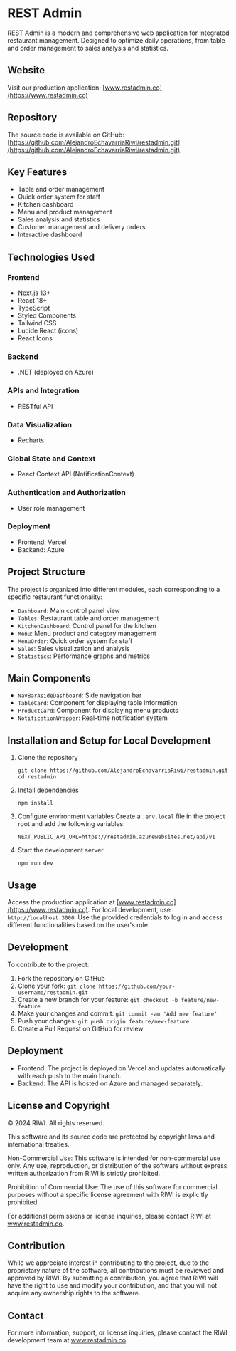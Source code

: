 # REST Admin

REST Admin is a modern and comprehensive web application for integrated restaurant management. Designed to optimize daily operations, from table and order management to sales analysis and statistics.

## Website

Visit our production application: [www.restadmin.co](https://www.restadmin.co)

## Repository

The source code is available on GitHub: [https://github.com/AlejandroEchavarriaRiwi/restadmin.git](https://github.com/AlejandroEchavarriaRiwi/restadmin.git)

## Key Features

- Table and order management
- Quick order system for staff
- Kitchen dashboard
- Menu and product management
- Sales analysis and statistics
- Customer management and delivery orders
- Interactive dashboard

## Technologies Used

### Frontend
- Next.js 13+
- React 18+
- TypeScript
- Styled Components
- Tailwind CSS
- Lucide React (icons)
- React Icons

### Backend
- .NET (deployed on Azure)

### APIs and Integration
- RESTful API

### Data Visualization
- Recharts

### Global State and Context
- React Context API (NotificationContext)

### Authentication and Authorization
- User role management

### Deployment
- Frontend: Vercel
- Backend: Azure

## Project Structure

The project is organized into different modules, each corresponding to a specific restaurant functionality:

- `Dashboard`: Main control panel view
- `Tables`: Restaurant table and order management
- `KitchenDashboard`: Control panel for the kitchen
- `Menu`: Menu product and category management
- `MenuOrder`: Quick order system for staff
- `Sales`: Sales visualization and analysis
- `Statistics`: Performance graphs and metrics

## Main Components

- `NavBarAsideDashboard`: Side navigation bar
- `TableCard`: Component for displaying table information
- `ProductCard`: Component for displaying menu products
- `NotificationWrapper`: Real-time notification system

## Installation and Setup for Local Development

1. Clone the repository
   ```
   git clone https://github.com/AlejandroEchavarriaRiwi/restadmin.git
   cd restadmin
   ```

2. Install dependencies
   ```
   npm install
   ```

3. Configure environment variables
   Create a `.env.local` file in the project root and add the following variables:
   ```
   NEXT_PUBLIC_API_URL=https://restadmin.azurewebsites.net/api/v1
   ```

4. Start the development server
   ```
   npm run dev
   ```

## Usage

Access the production application at [www.restadmin.co](https://www.restadmin.co). For local development, use `http://localhost:3000`. Use the provided credentials to log in and access different functionalities based on the user's role.

## Development

To contribute to the project:

1. Fork the repository on GitHub
2. Clone your fork: `git clone https://github.com/your-username/restadmin.git`
3. Create a new branch for your feature: `git checkout -b feature/new-feature`
4. Make your changes and commit: `git commit -am 'Add new feature'`
5. Push your changes: `git push origin feature/new-feature`
6. Create a Pull Request on GitHub for review

## Deployment

- Frontend: The project is deployed on Vercel and updates automatically with each push to the main branch.
- Backend: The API is hosted on Azure and managed separately.

## License and Copyright

© 2024 RIWI. All rights reserved.

This software and its source code are protected by copyright laws and international treaties.

Non-Commercial Use: This software is intended for non-commercial use only. Any use, reproduction, or distribution of the software without express written authorization from RIWI is strictly prohibited.

Prohibition of Commercial Use: The use of this software for commercial purposes without a specific license agreement with RIWI is explicitly prohibited.

For additional permissions or license inquiries, please contact RIWI at www.restadmin.co.

## Contribution

While we appreciate interest in contributing to the project, due to the proprietary nature of the software, all contributions must be reviewed and approved by RIWI. By submitting a contribution, you agree that RIWI will have the right to use and modify your contribution, and that you will not acquire any ownership rights to the software.

## Contact

For more information, support, or license inquiries, please contact the RIWI development team at www.restadmin.co.
